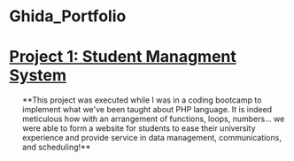 # Ghida_Portfolio

# [Project 1: Student Managment System ](https://github.com/GhidaShaaban/Student_Management_System)
<ul>
**This project was executed while I was in a coding bootcamp to implement what we've been taught about PHP language.
It is indeed meticulous how with an arrangement of functions, loops, numbers... we were able
to form a website for students to ease their university experience and provide service in data management, communications, and scheduling!**
  
  
  
</ul>
